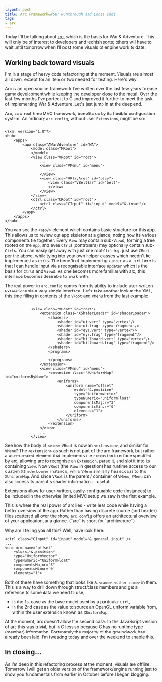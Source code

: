 ```yaml
---
layout: post
title: Arc Framework&#58; Runthrough and Loose Ends
tags:
- arc
---
```


Today I'll be talking about [arc](https://github.com/ArcaneIngenuity/arc), which is the basis for War & Adventure. This will only be of interest to developers and techish sorts; others will have to wait until tomorrow when I'll post some visuals of engine work to date.

Working back toward visuals
---------------------------

I'm in a stage of heavy code refactoring at the moment. Visuals are almost all down, except for an item or two needed for testing. Here's why.

Arc is an open source framework I've written over the last few years to ease game development while keeping the developer close to the metal. Over the last few months I've ported it to C and improved it further to meet the task of implementing War & Adventure. Let's just jump in at the deep end.

Arc, as a real-time MVC framework, benefits us by its flexible configuration system. An ordinary `arc.config`, without user `Extension`s, might be so&#58;

```

<?xml version="1.0"?>
<hub>
	<apps>
		<app class="AWarAdventure" id="WA">
			<model class="MRoot">
			</model>
			<view class="VRoot" id="root">
				...
				<view class="VMenu" id="menu">
					...
				</view>
				<view class="VPlayArea" id="play">
					<view class="VBeltBar" id="belt">
					</view>
				</view>
			</view>
			<ctrl class="CRoot" id="root">
				<ctrl class="CInput" id="input" model="&.input"/>
			</ctrl>
		</app>
	</apps>
</hub>

```

You can see the `<app/>` element which contains basic structure for this app. This allows us to review our app skeleton at a glance, noting how its various components tie together. Every `View` may contain sub-`View`s, forming a tree rooted on the `App`, and even `Ctrl`s (controllers) may optionally contain sub-`Ctrl`s. You can easily get away with just one root `Ctrl` e.g. just use `CRoot` per the above, while tying into your own  helper classes which needn't be implemented as `Ctrl`s. The benefit of implementing `CInput` as a `Ctrl` here is that I can handle input via a recognisable interface `Updater` which is the basis for `Ctrl`s and `View`s. As one becomes more familiar with arc, this interface becomes desirable to work with.

The real power in `arc.config` comes from its ability to include user-written `Extension`s via a very simple interface. Let's take another look at the XML, this time filling in contents of the `VRoot` and `VMenu` from the last example:

```

			<view class="VRoot" id="root">
				<extension class="XShaderLoader" id="shaderLoader">
					<shaders>
						<shader id="ui.vert" type="vertex"/>
						<shader id="ui.frag" type="fragment"/>
						<shader id="eye.vert" type="vertex"/>
						<shader id="eye.frag" type="fragment"/>
						<shader id="billboard.vert" type="vertex"/>
						<shader id="billboard.frag" type="fragment"/>
					</shaders>
					<programs>
						...
					</programs>
				</extension>
				<view class="VMenu" id="menu">
					<extension class="XUniformMap" id="uniformsByName">
						<uniforms>
							<uniform name="offset"
								model="&.position"
								type="UniformVector"
								typeNumeric="UniformFloat"
								componentsMajor="3"
								componentsMinor="0"
								elements="1">
							</uniform>
						</uniforms>
					</extension>
				</view>
				...
			</view>

```

See how the body of `<view>` `VRoot` is now an `<extension>`, and similar for `VMenu`? The `<extension>` as such is not part of the arc framework, but rather a user-created element that implements the `Extension` interface specified by arc, allowing arc to recognise an `Extension`, parse it, and slot it into its containing `View`. Now `VRoot` (the `View` in question) has runtime access to our custom `XShaderLoader` instance, while `VMenu` similarly has access to the `XUniformMap`. And since `VRoot` is the parent / container of `VMenu`, `VMenu` can also access its parent's shader information.... useful.

Extensions allow for user-written, easily-configurable code (instances) to be included in the otherwise limited MVC setup we saw in the first example.


This is where the real power of arc lies - write less code while having a better overview of the app. Rather than having discrete source (and header) files scattered all over the show, `arc.config` offers an architectural overview of your application, at a glance. ("arc" is short for "architecture".)

Why am I telling you all this? Well, have look here&#58;

```
<ctrl class="CInput" id="input" model="&.general.input" />
...
<uniform name="offset"
	values="&.position"
	type="UniformVector"
	typeNumeric="UniformFloat"
	componentsMajor="3"
	componentsMinor="0"
	elements="1">
```

Both of these have something that looks like `&.<name>.<other name>` in them. This is a way to drill down through struct/class members and get a reference to some data we need to use,

 * in the 1st case as the base model used by a particular `Ctrl`,
 * in the 2nd case as the value to source an OpenGL uniform variable from, within the user extension known as `XUniformMap`.

At the moment, arc doesn't allow the second case. In the JavaScript version of arc this was trivial, but in C less so because C has no runtime type (member) information. Fortunately the majority of the groundwork has already been laid. I'm tweaking today and over the weekend to enable this.

In closing...
-------------

As I'm deep in this refactoring process at the moment, visuals are offline. Tomorrow I will get an older version of the framework/engine running just to show you fundamentals from earlier in October before I began blogging.